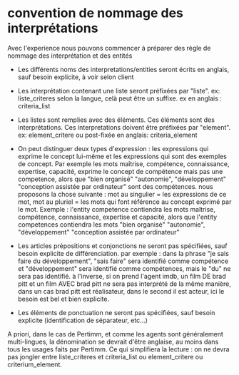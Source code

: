 # convention de nommage des interprétations

Avec l'experience nous pouvons commencer à préparer des règle de nommage des interprétation et des entités

* Les différents noms des interpretations/entities seront écrits en anglais, sauf besoin explicite, à voir selon client

* Les interprétation contenant une liste seront préfixées par "liste". ex: liste_criteres
selon la langue, celà peut être un suffixe. ex en anglais : criteria_list

* Les listes sont remplies avec des éléments.
Ces éléments sont des interprétations.
Ces interpretations doivent être préfixées par "element". ex: element_critere ou post-fixée en anglais: criteria_element

* On peut distinguer deux types d'expression : les expressions qui exprime le concept lui-même et les expressions qui sont des exemples de concept. Par exemple les mots maîtrise, compétence, connaissance, expertise, capacité, exprime le concept de compétence mais pas une competence, alors que "bien organisé" "autonomie", "développement" "conception assistée par ordinateur" sont des compétences. nous proposons la chose suivante : mot au singulier = les expressions de ce mot, mot au pluriel = les mots qui font référence au concept exprimé par le mot. Exemple : l'entity competence contiendra les mots maîtrise, compétence, connaissance, expertise et capacité, alors que l'entity competences contiendra les mots "bien organisé" "autonomie", "développement" "conception assistée par ordinateur"

* Les articles prépositions et conjonctions ne seront pas spécifiées, sauf besoin explicite de différenciation. par exemple : dans la phrase "je sais faire du développement", "sais faire" sera identifié comme compétence et "développement" sera identifié comme compétences, mais le "du" ne sera pas identifié. à l'inverse, si on prend l'agent imdb, un film DE brad pitt et un film AVEC brad pitt ne sera pas interprété de la même manière, dans un cas brad pitt est réalisateur, dans le second il est acteur, ici le besoin est bel et bien explicite.

* Les éléments de ponctuation ne seront pas spécifiées, sauf besoin explicite (identification de séparateur, etc...)

A priori, dans le cas de Pertimm, et comme les agents sont généralement multi-lingues, la dénomination se devrait d'être anglaise, au moins dans tous les usages faits par Pertimm. Ce qui simplifiera la lecture : on ne devra pas jongler entre liste_criteres et criteria_list ou element_critere ou criterium_element.
